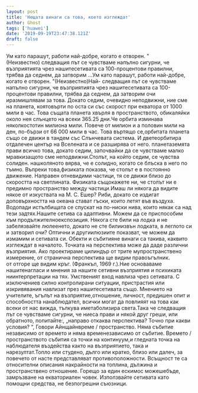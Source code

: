 ```yaml
---
layout: post
title: 'Нещата винаги са това, което изглеждат'
author: Ghost
tags: ['huawei']
date: '2019-09-19T23:47:38.121Z'
draft: false
---
```


Ум като парашут, работи най-добре, когато е отворен. "(Неизвестно) следващия път се чувстваме напълно сигурни, че възприятията чрез нашитесетивата са 100-процентови правилни, трябва да седнем, да затворим ...Ум като парашут, работи най-добре, когато е отворен. "(Неизвестно)Най- следващия път се чувстваме напълно сигурни, че възприятията чрез нашитесетивата са 100-процентови правилни, трябва да седнем, да затворим очи иразмишлявам за това. Докато седим, очевидно неподвижни, ние сме на планета, коятовърти по оста си със скорост при екватора от 1000 мили в час. Това същата планета хвърля в пространството, обикаляйки около нея слънцето на всеки 365.25 дни.Че орбита изминава няколкостотин милиона мили. Повече от милион и a половин мили на ден, по-бързи от 66 000 мили в час. Това въртящо се,орбитата планета също се движи в тандем със Слънчевата система. И дветеорбитира отдалечен център на Вселената и се разширява от него. планетаземята прави всичко това, докато седим, започвайки да се чувстваме малко мравкизащото сме неподвижни.Столът, на който седим, се чувства солиден. нашколяното вярва, че е солидно, когато се блъска в него по тъмно. Въпреки това,физиката показва, че столът е в постоянно движение. Направен отневидими частици, тя се движи близо до скоростта на светлината. Физиката същокажете ни, че столът ни е предимно пространство между частици.Имаш ли някога да видите някое от изкуствата на М. С. Ешер? Риби, докато се издигат доповърхността на океана стават гъски, които летят във въздуха. Водопади истълбищата се спускат на по-ниски нива, които някак са над тези задтях.Нашите сетива са адаптивни. Можем да се приспособим към продължителноекспозиция. Някога сте били на лодка и не забелязвайте люлеенето, докато не сте билиизвън лодката, в леглото си и затворил очи? Оптични и другиилюзиите показват, че можем да измамим и сетивата си. Обекти и събитияне винаги са такива, каквито изглеждат в началото. Точката на перспектива може да даде различни възприятия. Ако проектираме цилиндър от трите мупространствено измерение, от странична перспектива ще видим правоъгълник. от отгоре ще видим кръг. (Франкъл, 1969 г.).Ние основаваме нашитенагласи и мнения за нашите сетивни възприятия и психиката ниинтерпретации на тях. Умственият вход навлиза чрез сетивата. С изключениев силно контролирани ситуации, пристрастия или изкривявания навлизат през нашитесетивата също. Мнението на учителите, ъгълът на възприятие,отношение, личност, предишен опит и способността нанаблюдател, всички могат да повлияят на това как всеки от нас вижда, тълкува иметаболизира света.Така че следващия път се чувстваме сигурни, че ниеса прави и някой друг греши, или обратното, попитайте:, „направо откаква перспектива? Точно при какви условия? “, Говори Айнщайнвреме / пространство. Няма събитие независимо от времето и няма временезависимо от събитие. Времето / пространството събития са точки на континуум,и гледната точка на наблюдателя въздейства както на възприятието, така и нарезултат.Топло или студено, дълго или кратко, близо или далеч, за повечето от насте представляват противоположности. Всъщност те са относителни описания накрайности на топлина, дължина и пространствено отношение. Горещо за един ескимос можешебъде, замръзване на екваториален човек. Използвайте сетивата като помощни средства, не безпогрешни съюзници.
